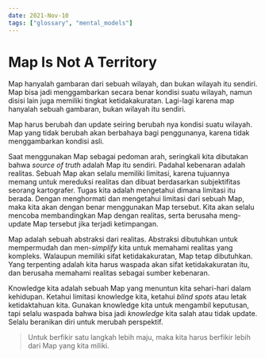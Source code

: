 ```yaml
---
date: 2021-Nov-10
tags: ["glossary", "mental_models"]
---
```


# Map Is Not A Territory

Map hanyalah gambaran dari sebuah wilayah, dan bukan wilayah itu sendiri. Map bisa jadi menggambarkan secara benar kondisi suatu wilayah, namun disisi lain juga memiliki tingkat ketidakakuratan. Lagi-lagi karena map hanyalah sebuah gambaran, bukan wilayah itu sendiri. 

Map harus berubah dan update seiring berubah nya kondisi suatu wilayah. Map yang tidak berubah akan berbahaya bagi penggunanya, karena tidak menggambarkan kondisi asli.

Saat menggunakan Map sebagai pedoman arah, seringkali kita dibutakan bahwa *source of truth* adalah Map itu sendiri. Padahal kebenaran adalah realitas. Sebuah Map akan selalu memiliki limitasi, karena tujuannya memang untuk mereduksi realitas dan dibuat berdasarkan subjektifitas seorang kartografer. Tugas kita adalah mengetahui dimana limitasi itu berada. Dengan menghormati dan mengetahui limitasi dari sebuah Map, maka kita akan dengan benar menggunakan Map tersebut. Kita akan selalu mencoba membandingkan Map dengan realitas, serta berusaha meng-update Map tersebut jika terjadi ketimpangan.

Map adalah sebuah abstraksi dari realitas. Abstraksi dibutuhkan untuk mempermudah dan men-*simplify* kita untuk memahami realitas yang kompleks. Walaupun memiliki sifat ketidakakuratan, Map tetap dibutuhkan. Yang terpenting adalah kita harus waspada akan sifat ketidakakuratan itu, dan berusaha memahami realitas sebagai sumber kebenaran.

Knowledge kita adalah sebuah Map yang menuntun kita sehari-hari dalam kehidupan. Ketahui limitasi knowledge kita, ketahui *blind spots* atau letak ketidaktahuan kita. Gunakan knowledge kita untuk mengambil keputusan, tapi selalu waspada bahwa bisa jadi *knowledge* kita salah atau tidak update. Selalu beranikan diri untuk merubah perspektif.

> Untuk berfikir satu langkah lebih maju, maka kita harus berfikir lebih dari Map yang kita miliki.